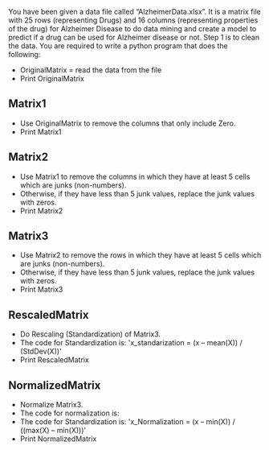 You have been given a data file called “AlzheimerData.xlsx”. It is a matrix file with 25 rows (representing Drugs) and 16 columns (representing properties of the drug) for Alzheimer Disease to do data mining and create a model to predict if a drug can be used for Alzheimer disease or not. Step 1 is to clean the data. You are required to write a python program that does the following:

-	OriginalMatrix = read the data from the file
-	Print OriginalMatrix 

## Matrix1
- Use OriginalMatrix to remove the columns that only include Zero.
- Print Matrix1

## Matrix2
- Use Matrix1 to remove the columns in which they have at least 5 cells which are junks (non-numbers). 
- Otherwise, if they have less than 5 junk values, replace the junk values with zeros.
- Print Matrix2

## Matrix3
- Use Matrix2 to remove the rows in which they have at least 5 cells which are junks (non-numbers). 
- Otherwise, if they have less than 5 junk values, replace the junk values with zeros.
- Print Matrix3

## RescaledMatrix
- Do Rescaling (Standardization) of Matrix3. 
- The code for Standardization is: 'x_standarization = (x – mean(X)) / (StdDev(X))'
- Print RescaledMatrix

## NormalizedMatrix 
- Normalize Matrix3. 
- The code for normalization is:
- The code for Standardization is: 'x_Normalization = (x – min(X)) / ((max(X) – min(X)))'
- Print NormalizedMatrix

